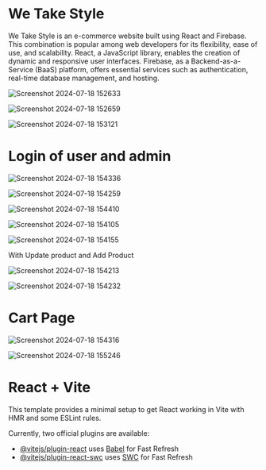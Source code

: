 # We Take Style
We Take Style is an e-commerce website built using React and Firebase. This combination is popular among web developers for its flexibility, ease of use, and scalability. React, a JavaScript library, enables the creation of dynamic and responsive user interfaces. Firebase, as a Backend-as-a-Service (BaaS) platform, offers essential services such as authentication, real-time database management, and hosting.

![Screenshot 2024-07-18 152633](https://github.com/user-attachments/assets/ac3c58a4-5519-433b-bd9b-464e2cc26276)


![Screenshot 2024-07-18 152659](https://github.com/user-attachments/assets/3982e7e1-e474-4c1d-a091-ddcce372a528)


![Screenshot 2024-07-18 153121](https://github.com/user-attachments/assets/e2d8e71e-7061-4d2a-90a1-3c2654ba8872)

# Login of user and admin
![Screenshot 2024-07-18 154336](https://github.com/user-attachments/assets/05b5f544-6886-4169-bab5-a2770e11b2c1)


![Screenshot 2024-07-18 154259](https://github.com/user-attachments/assets/7e4cf19e-895f-4511-89d3-874c5479472a)

![Screenshot 2024-07-18 154410](https://github.com/user-attachments/assets/78858014-4297-416b-a687-0ef49a89f574)


![Screenshot 2024-07-18 154105](https://github.com/user-attachments/assets/d1aae1ef-784c-402a-ad38-aada419f3f06)

![Screenshot 2024-07-18 154155](https://github.com/user-attachments/assets/3705eb73-5959-474b-a174-5fcbbdab45ba)


With Update product and Add Product


![Screenshot 2024-07-18 154213](https://github.com/user-attachments/assets/82f9a20f-b7cd-4010-b0ac-9b1a38d9a247)


![Screenshot 2024-07-18 154232](https://github.com/user-attachments/assets/268222bf-221f-4e9e-8c72-f3073e2346bd)



#  Cart Page

![Screenshot 2024-07-18 154316](https://github.com/user-attachments/assets/164a3dc4-d5fd-4c41-b4be-4c9e865bc9f4)


![Screenshot 2024-07-18 155246](https://github.com/user-attachments/assets/852536a2-a9ff-4386-a242-f1ca3956f4fd)






# React + Vite

This template provides a minimal setup to get React working in Vite with HMR and some ESLint rules.

Currently, two official plugins are available:

- [@vitejs/plugin-react](https://github.com/vitejs/vite-plugin-react/blob/main/packages/plugin-react/README.md) uses [Babel](https://babeljs.io/) for Fast Refresh
- [@vitejs/plugin-react-swc](https://github.com/vitejs/vite-plugin-react-swc) uses [SWC](https://swc.rs/) for Fast Refresh
